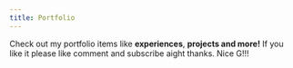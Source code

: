 ```yaml
---
title: Portfolio
---
```

Check out my portfolio items like **experiences**, **projects and more!** If you like it please like comment and subscribe aight thanks. Nice G!!!